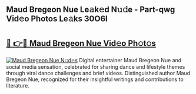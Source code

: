 ## Maud Bregeon Nue Le𝚊k𝚎d N𝚞𝚍e - Part-qwg Vid𝚎o Photos Le𝚊ks 30O6l

# <h2><a href="http://fb5icl.evod.top/?m=Maud+Bregeon+Nue">🔗 👉🔴 Maud Bregeon Nue Vid𝚎o Ph𝚘t𝚘s</a></h2>

[![Maud Bregeon Nue N𝚞d𝚎s](https://i.imgur.com/8V9OHl7.gif)](http://fb5icl.evod.top/?m=Maud+Bregeon+Nue)
Digital entertainer Maud Bregeon Nue and social media sensation, celebrated for sharing dance and lifestyle themes through viral dance challenges and brief videos. Distinguished author Maud Bregeon Nue, recognized for their insightful writings and contributions to literature. 
